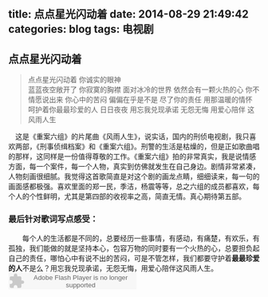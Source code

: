 title: 点点星光闪动着
date: 2014-08-29 21:49:42
categories: blog
tags: 电视剧
---

## 点点星光闪动着

> 点点星光闪动着 你诚实的眼神  
  蓝蓝夜空敞开了 你寂寞的胸襟
  面对冰冷的世界 依然会有一颗火热的心
  你不情愿说出来 你心中的苦闷
  偏偏在乎是不是 尽了你的责任
  用那温暖的情怀 呵护着你最最珍爱的人
  日日夜夜
  用忘我兑现承诺
  无怨无悔 用爱心陪伴
  这风雨人生

　这是《重案六组》的片尾曲《风雨人生》，说实话，国内的刑侦电视剧，我只喜欢两部，《刑事侦缉档案》和《重案六组》。刑警的生活是枯燥的，但是正如歌曲唱的那样，这同样是一份值得尊敬的工作。《重案六组》拍的非常真实，我是说情感方面，每一个案件，每一个人物，真实到仿佛就发生在自己身边。剧情非常紧凑，人物刻画很细腻。我觉得这首歌简直是对这个剧的画龙点睛，细细读来，每一句的画面感都极强。喜欢里面的郑一民，季洁，杨震等等，总之六组的成员都喜欢，每个人的个性鲜明，尤其是第四部的收视率之高，简直无情。真心期待第五部。
  ### 最后针对歌词写点感受：
  　　每个人的生活都是不同的，总要经历一些事情，有感动，有痛楚，有欢乐，有孤独，我们能做的就是坚持本心，包容万物的同时要有一个火热的心，总要担负起自己的责任，哪怕心中有说不出的苦闷，可是不管怎样，我们都要守护着**最最珍爱的人**不是么？用忘我兑现承诺，无怨无悔，用爱心陪伴这风雨人生。
  <embed src="http://www.xiami.com/widget/0_1769373153/singlePlayer.swf" type="application/x-shockwave-flash" width="257" height="33" wmode="transparent"></embed>
